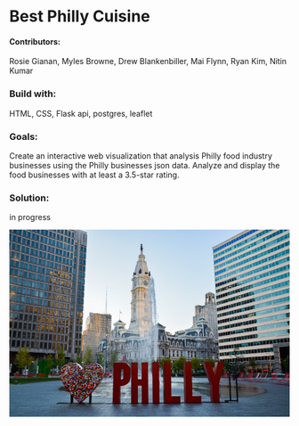 # Best Philly Cuisine

#### Contributors: 
Rosie Gianan, Myles Browne, Drew Blankenbiller, Mai Flynn, Ryan Kim, Nitin Kumar

###  Build with: 
HTML, CSS, Flask api, postgres, leaflet

### Goals:
Create an interactive web visualization that analysis Philly food industry businesses using the Philly businesses json data. 
Analyze and display the food businesses with at least a 3.5-star rating.
 
### Solution:
in progress


![Philly.jpg](Images/Philly.jpg)

